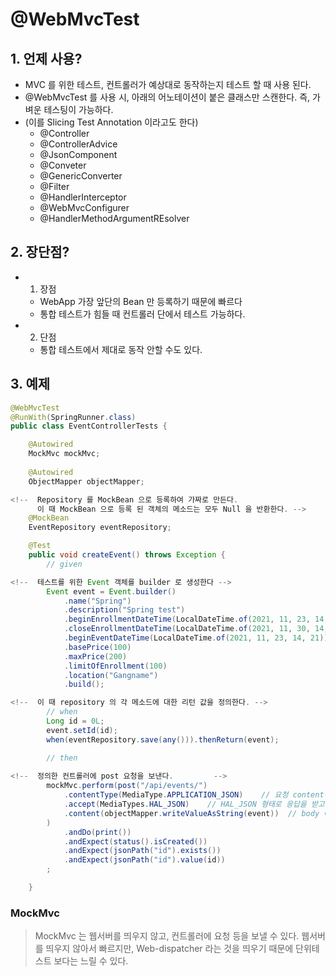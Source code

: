 # @WebMvcTest

## 1. 언제 사용?

- MVC 를 위한 테스트, 컨트롤러가 예상대로 동작하는지 테스트 할 때 사용 된다.
- @WebMvcTest 를 사용 시, 아래의 어노테이션이 붙은 클래스만 스캔한다. 즉, 가벼운 테스팅이 가능하다.
- (이를 Slicing Test Annotation 이라고도 한다)
  - @Controller
  - @ControllerAdvice
  - @JsonComponent
  - @Conveter
  - @GenericConverter
  - @Filter
  - @HandlerInterceptor
  - @WebMvcConfigurer
  - @HandlerMethodArgumentREsolver



## 2. 장단점?
- 1) 장점
  - WebApp 가장 앞단의 Bean 만 등록하기 때문에 빠르다
  - 통합 테스트가 힘들 때 컨트롤러 단에서 테스트 가능하다.

- 2) 단점
  - 통합 테스트에서 제대로 동작 안할 수도 있다.


## 3. 예제
```java
@WebMvcTest
@RunWith(SpringRunner.class)
public class EventControllerTests {

    @Autowired
    MockMvc mockMvc;
    
    @Autowired
    ObjectMapper objectMapper;

<!--  Repository 를 MockBean 으로 등록하여 가짜로 만든다.
      이 때 MockBean 으로 등록 된 객체의 메소드는 모두 Null 을 반환한다. -->
    @MockBean
    EventRepository eventRepository;

    @Test
    public void createEvent() throws Exception {
        // given

<!--  테스트를 위한 Event 객체를 builder 로 생성한다 -->
        Event event = Event.builder()
            .name("Spring")
            .description("Spring test")
            .beginEnrollmentDateTime(LocalDateTime.of(2021, 11, 23, 14, 21))
            .closeEnrollmentDateTime(LocalDateTime.of(2021, 11, 30, 14, 21))
            .beginEventDateTime(LocalDateTime.of(2021, 11, 23, 14, 21))
            .basePrice(100)
            .maxPrice(200)
            .limitOfEnrollment(100)
            .location("Gangname")
            .build();

<!--  이 때 repository 의 각 메소드에 대한 리턴 값을 정의한다. -->
        // when
        Long id = 0L;
        event.setId(id);
        when(eventRepository.save(any())).thenReturn(event);

        // then
        
<!--  정의한 컨트롤러에 post 요청을 보낸다.         -->
        mockMvc.perform(post("/api/events/")      
            .contentType(MediaType.APPLICATION_JSON)    // 요청 content-type 으로 JSON 을 원한다.
            .accept(MediaTypes.HAL_JSON)    // HAL_JSON 형태로 응답을 받고 싶다.
            .content(objectMapper.writeValueAsString(event))  // body 에는 event 를 json 형태로 담아 보낸다. 
        )
            .andDo(print())
            .andExpect(status().isCreated())
            .andExpect(jsonPath("id").exists())
            .andExpect(jsonPath("id").value(id))
        ;

    }
```

### MockMvc
> MockMvc 는 웹서버를 띄우지 않고, 컨트롤러에 요청 등을 보낼 수 있다.
> 웹서버를 띄우지 않아서 빠르지만, Web-dispatcher 라는 것을 띄우기 때문에 단위테스트 보다는 느릴 수 있다.




